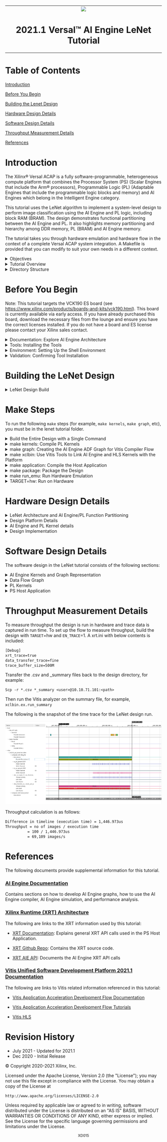 <table>
 <tr>
   <td align="center"><img src="https://www.xilinx.com/content/dam/xilinx/imgs/press/media-kits/corporate/xilinx-logo.png" width="30%"/><h1>2021.1 Versal™ AI Engine LeNet Tutorial</h1>
   </td>
 </tr>
</table>

# Table of Contents
[Introduction](#introduction)

[Before You Begin](#Before-you-begin)

[Building the Lenet Design](#building-the-lenet-design)

[Hardware Design Details](#hardware-design-details)

[Software Design Details](#software-design-details)

[Throughput Measurement Details](#throughput-measurement-details)

[References](#references)

# Introduction
The Xilinx® Versal ACAP is a fully software-programmable, heterogeneous compute platform that combines the Processor System (PS) (Scalar Engines that include the Arm® processors), Programmable Logic (PL) (Adaptable Engines that include the programmable logic blocks and memory) and AI Engines which belong in the Intelligent Engine category.

This tutorial uses the LeNet algorithm to implement a system-level design to perform image classification using the AI Engine and PL logic, including block RAM (BRAM). The design demonstrates functional partitioning between the AI Engine and PL. It also highlights memory partitioning and hierarchy among DDR memory, PL (BRAM) and AI Engine memory.

The tutorial takes you through hardware emulation and hardware flow in the context of a complete Versal ACAP system integration. A Makefile is provided that you can modify to suit your own needs in a different context.

<details>
  <summary>Objectives</summary> 
	
## Objectives
After completing the tutorial, you should be able to:
* Build a complete system design by going through the various steps in the Vitis™ unified software platform flow, including creating the AI Engine Adaptive Data Flow API (ADF) graph, compiling the A72 host application and compiling PL kernels, using the Vitis compiler (V++) to link the AI Engine and HLS kernels with the platform, and packaging the design. You will also be able to run the design through the hardware emulation and hardware flow in a mixed System C/RTL cycle-accurate/QEMU-based simulator.
* Develop an understanding of CNN (Convolutional Neural Network) layer details using the LeNet algorithm and how the layers are mapped into data processing and compute blocks.
* Develop an understanding of the kernels developed in the design - AI Engine kernels to process fully connected convolutional layers and PL kernels to process the input rearrange and max pool and rearrange functions.
* Develop an understanding of the AI Engine IP interface using the AXI4-Stream interface.
* Develop an understanding of memory hierarchy in a system-level design involving DDR memory, PL BRAM, and AI Engine memory.
* Develop an understanding of graph control APIs to enable run-time updates using the run-time parameter (RTP) interface.
* Develop an understanding of performance measurement and functional/throughput debug at the application level.

</details>

<details>
  <summary>Tutorial Overview</summary> 
	
## Tutorial Overview
In this application tutorial, the LeNet algorithm is used to perform image classification on an input image using five AI Engine tiles and PL resources including block RAM. A top level block diagram is shown in the following figure. An image is loaded from DDR memory through the NoC to block RAM and then to the AI Engine. The PL input pre-processing unit receives the input image and sends the output to the first AI Engine tile to perform matrix multiplication. The output from the first AI Engine tile goes to a PL unit to perform the first level of max pool and data rearrangement (M1R1). The output is fed to the second AI Engine tile and the output from that tile is sent to the PL to perform the second level max pooling and data rearrangement (M2R2). The output is then sent to a fully connected layer (FC1) implemented in two AI Engine tiles and uses the rectified linear unit layer (ReLu) as an activation function. The outputs from the two AI Engine tiles are then fed into a second fully connected layer implemented in the fifth AI Engine tile. The output is sent to a data conversion unit in the PL and then to the DDR memory through the NoC. In between the AI Engine and PL units is a datamover module (refer to the Lenet Controller in the following figure) that contains the following kernels:
* `mm2s`: a memory mapped to stream kernel to feed data from DDR memory through the NoC to the AI Engine Array
* `s2mm`: a stream to memory mapped kernel to feed data from the AI Engine Array through NoC to DDR memory

![Image of LeNet Block Diagram](images/Lenet_block_diagram_v1.PNG)

In the design, there are two major PL kernels. The input pre-processing unit, M1R1 and M2R2 are contained in the `lenet_kernel` RTL kernel which has already been packaged as a Xilinx object `.xo` (XO) file. The datamover kernel `dma_hls` provides the interface between the AI Engine and DDR memory. The five AI Engine kernels all implement matrix multiplication. The matrix dimensions depend on the image dimension, weight dimension, and number of features.

</details>

<details>
  <summary>Directory Structure</summary> 
	
## Directory Structure
```
lenet
|____design......................contains AI Engine kernel, HLS kernel source files, and input data files
|    |___aie_src
|    |   |___data
|    |___pl_src
|___images......................contains images that appear in the README.md
|___Makefile
|___system.cfg...................configuration (.cfg) file
|___xrt.ini
```

</details>

# Before You Begin
Note: This tutorial targets the VCK190 ES board (see https://www.xilinx.com/products/boards-and-kits/vck190.html). This board is currently available via early access. If you have already purchased this board, download the necessary files from the lounge and ensure you have the correct licenses installed. If you do not have a board and ES license please contact your Xilinx sales contact.

<details>
	
<summary>Documentation: Explore AI Engine Architecture</summary> 

## *Documentation*: Explore AI Engine Architecture

* [AM009 AI Engine Architecture Manual](https://www.xilinx.com/cgi-bin/docs/ndoc?t=architecture-manuals;d=am009-versal-ai-engine.pdf)

* [Versal ACAP AI Engines for Dummies](https://forums.xilinx.com/t5/Design-and-Debug-Techniques-Blog/Versal-ACAP-AI-Engines-for-Dummies/ba-p/1132493)

</details>

<details>
	
<summary>Tools: Installing the Tools</summary> 
	
## *Tools*: Installing the Tools

Tools Documentation: 

* [AI Engine Tools lounge](https://www.xilinx.com/member/versal_ai_engines.html#documentation)

* [AI Engine Documentation](https://www.xilinx.com/html_docs/xilinx2021_1/vitis_doc/yii1603912637443.html)

To build and run the Lenet tutorial, you will need the following tools downloaded/installed:

* Install the [Vitis Software Platform 2021.1](https://www.xilinx.com/html_docs/xilinx2021_1/vitis_doc/acceleration_installation.html#dhg1543555360045__ae364401) 

* Obtain a license to enable Beta Devices in Xilinx tools (to use the `xilinx_vck190_base_202110_1` platform)

* Obtain licenses for AI Engine tools

* Follow the instructions in [Installing Xilinx Runtime and Platforms](https://www.xilinx.com/html_docs/xilinx2021_1/vitis_doc/acceleration_installation.html#dhg1543555360045__ae364401) (XRT)

* Download and set up the [VCK190 Vitis Platform for 2021.1](https://www.xilinx.com/member/vck190_headstart.html#docs)

</details>

<details>
<summary>Environment: Setting Up the Shell Environment</summary> 
	
## Environment: Setting Up the Shell Environment
When the elements of the Vitis software platform are installed, update the shell environment script. Set the environment variables to your system specific paths. 

Edit `env_setup.sh` script with your file paths: 
```bash
export XILINX_XRT=<XRT-LOCATION>
export PLATFORM_REPO_PATHS=<YOUR-PLATFORM-DIRECTORY> 

source <XILNX-TOOLS-LOCATION>/Vitis/<TOOLS-BUILD>/settings64.sh
source $XILINX_XRT/setup.sh
```
Then source the environment script: 
```bash
source env_setup.sh
```  

</details>

<details>
<summary>Validation: Confirming Tool Installation</summary> 
	
## Validation: Confirming Tool Installation
```bash
which vitis
which aiecompiler
```

Confirm you have the VCK190 Production Base Platform. 
```bash
platforminfo --list | grep -m 1 -A 9 vck190_base
```
Output of the above command should be as follows:
```bash
"baseName": "xilinx_vck190_base_202110_1",
            "version": "1.0",
            "type": "sdsoc",
            "dataCenter": "false",
            "embedded": "true",
            "externalHost": "false",
            "serverManaged": "false",
            "platformState": "pre_synth",
            "usesPR": "false",
```

</details>

# Building the LeNet Design

<details>
  <summary>LeNet Design Build</summary> 
	
## LeNet Design Build
In this section, you will build and run the LeNet design. You will compile the AI Engine design and integrate it into a larger system design (including the Programmable Logic (PL) kernels and Processing System (PS) host application). You can review [Integrating the Application Section in the AI Engine Documentation](#ai-engine-documentation) for the general flow. The following image shows the Vitis tool flow with the `make` targets (in blue) and input source files and output file generation (in red) at each step. 

![Image of LeNet Vitis Tool Flow](images/Lenet_vitis_toolflow_2021_1.PNG)

At the end of this section, the design flow will generate a new directory (called `build/`) that contains the `Work/`, `hw_emu/`, and `hw/` subfolders. The `Work/` subfolder is an output from the AI Engine compiler. The `hw_emu/` subfolder contains the build for hardware emulation. The `hw/` subfolder contains the build for hardware run on a VCK190 board.   

</details>

# Make Steps 
To run the following `make` steps (for example, `make kernels`, `make graph`, etc), you must be in the lenet tutorial folder.
<details>
<summary>Build the Entire Design with a Single Command</summary>
	
## Build the Entire Design with a Single Command
If you are an advanced user and are already familiar with the AI Engine and Vitis kernel compilation flows, you can build the entire design with one command: 

```bash
make build TARGET=hw_emu
```
or 
```bash
make build TARGET=hw EN_TRACE=0
```
or 
```bash
make build TARGET=hw EN_TRACE=1
```

The default value of EN_TRACE is 0. This command runs the `make kernels`, `make graph`, `make xclbin`, `make application`, and `make package` for hardware emulation or for running on hardware (VCK190 board), depending on the `TARGET` you specify. Also, if the `TARGET` specified is hardware `EN_TRACE` can be set to 1 to enable trace to measure throughput.  

You can also run the following command to build the entire Lenet tutorial *and* launch hardware emulation: 
```bash
make run TARGET=hw_emu
```
</details>

<details>
  <summary>make kernels: Compile PL Kernels</summary> 
 
## make kernels: Compile PL Kernels
In this step, the Vitis compiler takes any Vitis compiler kernels (RTL or HLS C) in the PL region of the target platform (`xilinx_vck190_base_202110_1`) and the AI Engine kernels and graph and compiles them into their respective XO files. In this design, the `dma_hls` kernel is compiled as an XO file and the `Lenet_kernel` has already been pre-compiled as an XO file. You can access the source code by unzipping the XO file.

`unzip lenet_kernel.xo`

The files will be stored under the `ip_repo` folder.

The following commands compiles the kernels (default TARGET=hw_emu). 

```
make kernels
```

The expanded command is as follow:
```
mkdir -p ./build/hw_emu

cd ./build/hw_emu

v++       --target hw_emu			     \
          --platform xilinx_vck190_base_202110_1     \
          --save-temps                               \
	  --temp_dir _x	                             \
          --verbose                                  \
          -c ../../design/pl_src/datamover/dma_hls.cpp\
          -k dms_hls                                 \
          -o dma_hls.hw_emu.xo 
 
 cd ../../; 
 ```
|Switch|Description|
|  ---  |  ---  |
|--target \| -t [hw\|hw_emu]|Specifies the build target.|
|--platform \| -f|Specifies the name of a supported acceleration platform as specified by the $PLATFORM_REPO_PATHS environment variable or the full path to the platform XPFM file.|
|--save-temps \| -s|Directs the Vitis compiler command to save intermediate files/directories created during the compilation and link process. Use the `--temp_dir` option to specify a location to write the intermediate files to.|
|--temp_dir <string>|This allows you to manage the location where the tool writes temporary files created during the build process. The temporary results are written by the Vitis compiler, and then removed, unless the `--save-temps` option is also specified.|
|--verbose|Display verbose/debug information.|
|--compile \| -c|Required for compilation to generate XO files from kernel source files.|
|--kernel \<arg\>\|-k \<arg\>|Compile only the specified kernel from the input file. Only one -k option is allowed per Vitis compiler command.|
|--output \| -o|Specifies the name of the output file generated by the `v++` command. The DMA HLS kernels output should be XO.|

|Input|Description|
|  ---  |  ---  |
|design/pl_src/datamover/dma_hls.cpp|Defines the datamover PL kernel.|

|Output|Description|
|  ---  |  ---  |
|build/hw_emu/dma_hls.hw_emu.xo|The datamover kernel object file.|

 </details>

<details>
  <summary>make graph: Creating the AI Engine ADF Graph for Vitis Compiler Flow</summary> 
 
## make graph: Creating the AI Engine ADF Graph for Vitis Compiler Flow
An ADF graph can be connected to an extensible Vitis platform (the graph I/Os can be connected either to platform ports or to ports on Vitis kernels through Vitis compiler connectivity directives. 
* The AI Engine ADF C++ graph of the design contains AI Engine kernels and PL kernels. 
* All interconnects between kernels are defined in the C++ graph.
* All interconnections to external I/O are fully specified in the C++ simulation testbench (`graph.cpp`) that instantiates the C++ ADF graph object. All `adf::sim` platform connections from graph to PLIO map onto ports on the AI Engine subsystem graph that are connected using the Vitis compiler connectivity directives. No dangling ports or implicit connections are allowed by the Vitis compiler. 
 
To compile the graph using the Makefile flow type:
```
make graph
```
The following AI Engine compiler command compiles the AI Engine design graph: 
```
cd ./build;
aiecompiler --include= ./design/aie_src \	
	    --include= ./design/aie_src/data   \
            --verbose                    \
            --log-level=5                \
            --test-iterations=100        \      
            --dataflow                   \
            --heapsize=2048              \
            --workdir=Work               \
            ./design/aie_src/graph.cpp
	    
cd ../../; 
 ```
|Switch|Description|
|  ---  |  ---  |
|--include=\<string\>|Specify compile-time include directory (zero or more).|
|--verbose\|-v|Verbose output of the AI Engine compiler emits compiler messages at various stages of compilation. These debug and tracing logs provide useful messages on the compilation process.|
|--log-level=\<int\>|Log level for verbose logging (default=1).|
|--workdir=\<string\>|By default, the compiler writes all outputs to a sub-directory of the current directory, called Work. Use this option to specify a different output directory.|

The following is a description of the output objects that results from executing the AI Engine compiler (`aiecompiler`) command:

|Inputs Sources|Description|
|  ---  |  ---  |
|design/aie_src/graph.cpp|Defines the LeNet graph object.|

|Output Objects|Description|
|  ---  |  ---  |
|build/libadf.a|Compiled AI Engine design graph.|
|build/Work/|Directory that contains all outputs of the AI Engine compiler.|

 </details>

<details>
  <summary>make xclbin: Use Vitis Tools to Link AI Engine and HLS Kernels with the Platform</summary> 
 
## make xclbin: Use Vitis Tools to Link AI Engine and HLS Kernels with the Platform
After the AI Engine kernels and graph and PL HLS kernels have been compiled, you can use the Vitis compiler to link them with the platform to generate both an XCLBIN and a new XSA file. 

## Platform
The Vitis tools allow you to integrate the AI Engine, HLS, and RTL kernels into an existing extensible platform. This is an automated step from a software developer perspective where the platform chosen is provided by the hardware designer (or you can opt to use one of the many extensible base platforms provided by Xilinx) and the Vitis tools build the hardware design and integrate the AI Engine and PL kernels into the design.
 
To test this feature in this tutorial, use the base VCK190 platform to build the design.
 
The command to run this step is shown as follows (default TARGET=hw_emu, default EN_TARCE=0):
```
make xclbin
``` 

The expanded command is as follow: 
```
cd ./build/hw_emu;

v++       -l                                                \
          --platform xilinx_vck190_base_202110_1            \
          --save-temps                                      \
	  --temp_dir _x	                                    \
          --verbose                                         \
	  --g                                               \
          --config system.cfg                               \
	  -t hw_emu                                         \
          dma_hls.hw_emu.xo                                 \	  
          ../../design/pl_src/lenet_kernel/lenet_kernel.xo  \
          ../build/libadf.a                             \
          -o vck190_aie_lenet.hw_emu.xclbin   
	  
cd ../../; 
```

If EN_TRACE=1, the command is expanded as follow:
```
cd ./build/hw;

v++       -l                                                \
          --platform xilinx_vck190_base_202110_1            \
          --save-temps                                      \
	  --temp_dir _x	                                    \
          --verbose                                         \
	  --g                                               \
          --config system.cfg                               \
          --profile.data dma_hls:all:all                    \
          --profile.trace_memory DDR                        \
	  -t hw                                             \
          dma_hls.hw_emu.xo                                 \	  
          ../../design/pl_src/lenet_kernel/lenet_kernel.xo  \
          ../build/libadf.a                             \
          -o vck190_aie_lenet.hw_emu.xclbin   
	  
cd ../../; 
```

The options to run this step are as follows:

|Switch|Description|
|  ---  |  ---  |
|--platform \| -f|Specifies the name of a supported acceleration platform as specified by the $PLATFORM_REPO_PATHS environment variable or the full path to the platform XPFM file.|
|--save-temps \| -s|Directs the `v++` command to save intermediate files/directories created during the compilation and link process. Use the `--temp_dir` option to specify a location to write the intermediate files to.|
|--temp_dir <string>|This allows you to manage the location where the tool writes temporary files created during the build process. The temporary results are written by the Vitis compiler, and then removed, unless the `--save-temps` option is also specified.|
|--verbose|Display verbose/debug information.|
|--config <config_file>|Specifies a configuration file containing `v++` switches.|
|--output \| -o|Specifies the name of the output file generated by the `v++` command. In this design the outputs of the DMA HLS kernels and the PL kernels interfacing with the AI Engine are in XO files.|

The information to tell the linker how to connect the AI Engine and PL kernels together is described in a configuration file `system.cfg`. The file describes the overall connection scheme of the system.

```
[connectivity]
nk=dma_hls:1:dma_hls
nk=lenet_kernel_1_0:1:lenet_kernel
stream_connect=dma_hls.strm_out:lenet_kernel.s_axis_ipr
stream_connect=lenet_kernel.m_axis_ipr:ai_engine_0.prod_in1
stream_connect=lenet_kernel.m_axis_m1r1:ai_engine_0.prod_in3
stream_connect=lenet_kernel.m_axis_m2r2_0:ai_engine_0.prod_in5
stream_connect=lenet_kernel.m_axis_m2r2_1:ai_engine_0.prod_in7

stream_connect=ai_engine_0.prod_out1:lenet_kernel.s_axis_m1r1
stream_connect=ai_engine_0.prod_out2:lenet_kernel.s_axis_m2r2
stream_connect=ai_engine_0.prod_out3:dma_hls.strm_in
[advanced]
param=hw_em.enableProfiling=false
param=compiler.addOutputTypes=hw_export
```

|Switch|Comment|
|  ---  |  ---  |
|--connectivity.nk|Number of kernels. `mm2s:2:mm2s_0.mm2s_1` means that the Vitis compiler should instantiate two MM2S kernels and name those instances `mm2s_0` and `mm2s_1`.|
|--connectivity.stream_connect|How the kernels will connect to IPs, platforms, or other kernels. The output of the AI Engine compiler tell you the interfaces that need to be connected. `mm2s_0.s:ai_engine_0.lte_0` means that the Vitis compiler should connect the port `s` of `mm2s` to the port `lte_0` of AI Engine port 0. The name of the AI Engine port is one that has been defined in `graph.cpp` PLIO instantiation.|
|param=compiler.addOutputTypes=hw_export| This option tells the Vitis compiler that besides creating an XCLBIN file, it also outputs an XSA file which is needed to create a post-Vivado fixed platform for Vitis software development.|

Note that the Vitis compiler calls Vivado® IP integrator under the hood to build the design. The platform and kernels are input to the Vivado Design Suite, which produces a simulation XSA or an XSA after running place and route on the design. The point at which the XSA is produced from Vivado is dependent on what `-target` option is set on the the Vitis compiler command line. 

Note that you can now view the Vivado project, which is located in the `build/[hw|hw_emu]/\_x/link/vivado/vpl/prj` directory.

Now you have generated the XCLBIN file that will be used to execute your design on the platform. 
 </details> 
 
 <details>
  <summary>make application: Compile the Host Application</summary> 

## make application: Compile the Host Application
You can compile the host application by following the typical cross-compilation flow for the Cortex-A72. To build the application run the following command:
```
make application
```
or
```
aarch64-linux-gnu-g++   -O							\
                        -c							\
			-D__linux__                         			\
			--sysroot=$(PLATFORM_REPO_PATHS)/sw/versal/xilinx-versal-common-v2021.1/sysroots/aarch64-xilinx-linux \
			-DXAIE_DEBUG						\
                        -I $(PLATFORM_REPO_PATHS)/sw/versal/xilinx-versal-common-v2021.1/sysroots/aarch64-xilinx-linux/usr/include/xrt \
			-I $(XILINX_VITIS_AIETOOLS)/include                     \
			-I $(PLATFORM_REPO_PATHS)/sw/versal/xilinx-versal-common-v2021.1/sysroots/aarch64-xilinx-linux/usr/include \
			-I $(PLATFORM_REPO_PATHS)/sw/versal/xilinx-versal-common-v2021.1/sysroots/aarch64-xilinx-linux/usr/lib \
			../build//Work/ps/c_rts/aie_control_xrt.cpp   \
			-o ../build/app_control.o                   
			
aarch64-linux-gnu-g++   -O							\
                        -c							\
			-D__linux__                         			\
			--sysroot=$(PLATFORM_REPO_PATHS)/sw/versal/xilinx-versal-common-v2021.1/sysroots/aarch64-xilinx-linux \
			-DXAIE_DEBUG						\
                        -I $(PLATFORM_REPO_PATHS)/sw/versal/xilinx-versal-common-v2021.1/sysroots/aarch64-xilinx-linux/usr/include/xrt \
			-I $(XILINX_VITIS_AIETOOLS)/include                     \
			-I $(PLATFORM_REPO_PATHS)/sw/versal/xilinx-versal-common-v2021.1/sysroots/aarch64-xilinx-linux/usr/include \
			-I $(PLATFORM_REPO_PATHS)/sw/versal/xilinx-versal-common-v2021.1/sysroots/aarch64-xilinx-linux/usr/lib \
			../design/aie_src/main.cpp                              \
			-o ../build/lenet_app.o                    

aarch64-linux-gnu-g++   ./build/app_control.o			                \
			./build/lenet_app.o			                \
			--sysroot=$(PLATFORM_REPO_PATHS)/sw/versal/xilinx-versal-common-v2021.1/sysroots/aarch64-xilinx-linux \
			-L$(PLATFORM_REPO_PATHS)/sw/versal/xilinx-versal-common-v2021.1/sysroots/aarch64-xilinx-linux/usr/lib\ 
                        -L$(XILINX_VITIS_AIETOOLS)/lib/aarch64.o    		\
                        -L$(XILINX_VITIS_AIETOOLS)/lib/lnx64.o       		\
                        -ladf_api_xrt                      		        \
                        -lxrt_coreutil                          		\
                        -std=c++14                          		        \
			-o ../build/lenet_xrt.elf 
			
cd ../../; 

```
|Switch|Description|
|  ---  |  ---  |
|-O \| Optimize.| Optimizing compilation takes somewhat more time, and a lot more memory for a large function. With -O, the compiler tries to reduce code size and execution time, without performing any optimizations that take a great deal of compilation time.|
|-D__linux__|
|-DXAIE_DEBUG|Enable debug interface capabilities where certain core status, event status, or stack trace can be dumped out.|
|-I \<dir\>|Add the directory `dir` to the list of directories to be searched for header files.|
|-o \<file\>|Place output in file `<file>`. This applies regardless of the output being produced, whether it be an executable file, an object file, an assembler file or preprocessed C code.|
|--sysroot=\<dir\>|Use `dir` as the logical root directory for headers and libraries. For example, if the compiler normally searches for headers in `/usr/include` and libraries in `/usr/lib`, it instead searches in `dir/usr/include` and `dir/usr/lib`.|
|-l\<library\>|Search the library named `library` when linking. The LeNet tutorial requires `adf_api`, `xrt_coreutil`, `xrt_core`, `aiengine`, `metal`, and `open_amp` libraries.|
|-L \<dir\>|Add directory `<dir>` to the list of directories to be searched for -l.|	

The following is a description of the input sources compiled by the AI Engine compiler command. 

|Inputs Sources|Description|
|  ---  |  ---  |
|design/aie_src/main.cpp|Source application file for the `lenet_xrt.elf` that will run on an A72 processor.|
|build/Work/ps/c_rts/aie_control_xrt.cpp|This is the AI Engine control code generated implementing the graph APIs for the LeNet graph.|

The following is a description of the output objects that results from executing the AI Engine compiler command with the above inputs and options. 

|Output Objects|Description|
|  ---  |  ---  |
|build/lenet_xrt.elf|The executable that will run on an A72 processor.|
</details>

<details>
  <summary>make package: Package the Design</summary> 
 
## make package: Package the Design
With the AI Engine outputs created, as well as the new platform, you can now generate the Programmable Device Image (PDI) and a package to be used on an SD card. The PDI contains all executables, bitstreams, and configurations of the device. The packaged SD card directory contains everything to boot Linux, the generated applications and the XCLBIN file.

The command to run this step is as follows (default TARGET=hw_emu):
```
make package
``` 
or 
```

v++	-p  							\
 	-t hw_emu					        \
	--save-temps						\
	--temp_dir ./build/hw_emu/_x			        \
	-f xilinx_vck190_base_202110_1  			\
	--package.sd_dir $(PLATFORM_REPO_PATHS)/sw/versal/xrt 	\
	--package.rootfs $(PLATFORM_REPO_PATHS)/sw/versal/xilinx-versal-common-v2021.1/rootfs.ext4 \
	--package.kernel_image $(PLATFORM_REPO_PATHS)/sw/versal/xilinx-versal-common-v2021.1/Image \
	--package.boot_mode=sd					\
	--package.out_dir ./build/hw_emu/package	        \
	--package.sd_dir ./design/aie_src/data	                \
	--package.image_format=ext4				\
	--package.sd_file ./build/lenet_xrt.elf ./build/hw_emu/vck190_aie_lenet.hw_emu.xclbin ./build/libadf.a \
	--package.defer_aie_run
	
cd ../../; 

```

If TARGET=hw and EN_TRACE=1

```
make package
``` 
or 
```

v++	-p  							\
 	-t hw_emu					        \
	--save-temps						\
	--temp_dir ./build/hw_emu/_x			        \
	-f xilinx_vck190_base_202110_1  			\
	--package.sd_dir $(PLATFORM_REPO_PATHS)/sw/versal/xrt 	\
	--package.rootfs $(PLATFORM_REPO_PATHS)/sw/versal/xilinx-versal-common-v2021.1/rootfs.ext4 \
	--package.kernel_image $(PLATFORM_REPO_PATHS)/sw/versal/xilinx-versal-common-v2021.1/Image \
	--package.boot_mode=sd					\
	--package.out_dir ./build/hw_emu/package	        \
	--package.sd_dir ./design/aie_src/data	                \
	--package.image_format=ext4				\
	--package.sd_file ./build/lenet_xrt.elf ./build/hw_emu/vck190_aie_lenet.hw_emu.xclbin ./build/libadf.a \
	--package.defer_aie_run                                                                                \
        --package.sd_file $(MAKEFILES_REPO)/xrt.ini
	
cd ../../; 

```

|Switch|Description|
|  ---  |  ---  |
|--target \| -t [hw\|hw_emu]|Specifies the build target.|
|--package \| -p|Packages the final product at the end of the Vitis compile and link build process.|
|--package.rootfs \<arg\>|Where \<arg\> specifies the absolute or relative path to a processed Linux root file system file. The platform RootFS file is available for download from xilinx.com. Refer to the [Vitis Software Platform Installation](https://www.xilinx.com/html_docs/xilinx2021_1/vitis_doc/acceleration_installation.html#vhc1571429852245) for more information.|
|--package.kernel_image \<arg\>|Where \<arg\> specifies the absolute or relative path to a Linux kernel image file. Overrides the existing image available in the platform. The platform image file is available for download from xilinx.com. Refer to the [Vitis Software Platform Installation](https://www.xilinx.com/html_docs/xilinx2021_1/vitis_doc/acceleration_installation.html#vhc1571429852245) for more information.|
|--package.boot_mode \<arg\>|Where \<arg\> specifies <ospi\|qspi\|sd> Boot mode used for running the application in emulation or on hardware.|
|--package.image_format|Where \<arg\> specifies \<ext4\|fat32\> output image file format. `ext4`: Linux file system and `fat32`: Windows file system.|
|--package.sd_file|Where \<arg\> specifies an ELF or other data file to package into the `sd_card` directory/image. This option can be used repeatedly to specify multiple files to add to the `sd_card`.|
|--package.defer_aie_run| Load the AI Engine application with the ELF file, but wait to run it until graph run directs it. This is required in the PS-based AI Engine flow.|

|Inputs Sources|Description|
|  ---  |  ---  |
|$(PLATFORM_REPO_PATHS)/sw/versal/xrt|The PS host application needs the XRT headers in this folder to execute.|
|$(PLATFORM_REPO_PATHS)/sw/versal/xilinx-versal-common-v2021.1/rootfs.ext4|The root filesystem file for Petalinux.|
|$(PLATFORM_REPO_PATHS)/sw/versal/xilinx-versal-common-v2021.1/Image|The pre-built Petalinux Image the processor boots from.|
|design/aie_src/data|The data folder that contains the input data stored in DDR memory. It also contains the output golden refernece data the PS host application uses to verify the output data from the AI Engine.|
|build/hw_emu/lenet_xrt.elf|The PS host application executabled created in the `make application` step.|
|build/hw_emu/vck190_aie_lenet.hw_emu.xclbin|The XCLBIN file created in the `make xclbin` step.|
|build/libadf.a|The compiled AI Engine design graph created in the `make graph` step.|

The output of the Package step is the package directory that contains the contents to run hardware emulation. 

|Output Objects|Description|
|  ---  |  ---  |
|build/hw_emu/package|The hardware emulation package that contains the boot file, hardware emulation launch script, the PLM and PMC boot files, the PMC and QEMU command argument specification files, and the Vivado simulation folder.|

</details>

<details>
  <summary>make run_emu: Run Hardware Emulation</summary>

## make run_emu: Run Hardware Emulation
After packaging, everything is set to run emulation on hardware. To run emulation use the following command: 
```
make run_emu
```
or
```
cd ./build/hw_emu/package
./launch_hw_emu.sh 
```
When launched, you will see the QEMU simulator load. Wait for the autoboot countdown to go to zero, and after a few minutes, you will see the root Linux prompt come up: 
```bash
root@versal-rootfs-common-2021_1:~#
```

In some cases, the following error might come up on the screen:
```
root@versal-rootfs-common-2021_1:~# xinit: giving up
xinit: unable to connect to X server: Connection refused
xinit: server error
Enabling notebook extension jupyter-js-widgets/extension...
      - Validating: OK
[C 13:46:09.233 NotebookApp] Bad config encountered during initialization:
[C 13:46:09.239 NotebookApp] No such notebook dir: ''/usr/share/example-notebooks''
```
The error can be ignored. Press <enter> to return to the root prompt.

After the root prompt comes up, run the following commands to run the design:  
```
cd /mnt/sd-mmcblk0p1
export XLC_EMULATION_MODE=hw_emu
export XILINX_XRT=/usr
./lenet_xrt.elf a.xclbin
```
The `lenet_xrt.elf` should execute, and after a few minutes, you should see the output with *TEST PASSED* on the console. When this is shown, run the following keyboard command to exit the QEMU instance: 

```
#To exit QEMU Simulation
Press CtrlA, let go of the keyboard, and then press x 
```

</details>

<details>
  <summary>TARGET=hw: Run on Hardware</summary> 
	  
## TARGET=hw: Run on Hardware	  
To run your design on hardware, re-run the following steps with TARGET=hw

```
make kernels TARGET=hw
make xclbin TARGET=hw
make package TARGET=hw 
```
These command create a `build/hw` folder with the kernels, `xclbin`, and `package` for a hardware run. 

Now follow **Steps 1-9** to run the `lenet_xrt.elf` excutable on your VCK190 board. 

**Step 1.** Ensure your board is powered off. 

**Step 2.** Use an SD card writer (such as balenaEtcher) to flash the `sd_card.img` file onto an SD card. 

**Step 3.** Plug the flashed SD card into the top slot of the VCK190 board. 

**Step 4.** Set the switch SW1 Mode\[3:0\]=1110 = OFF OFF OFF ON.

**Step 5.** Connect your computer to the VCK190 board using the included USB cable. 

**Step 6.** Open a TeraTerm terminal and select the correct COM port. Set the port settings to the following: 
```
Port: <COMMXX>
Speed: 115200
Data: 8 bit
Parity: none
Stop Bits: 1 bit
Flow control: none
Transmit delay: 0 msec/char 0 msec/line
```

**Step 7.** Power on the board.

**Step 8.** Wait until you see the `root@versal-rootfs-common-2021_1` Linux command prompt. Press enter a few times to get past any `xinit` errors. 

**Step 9.** Run the following commands into the TeraTerm terminal: 
```
cd /mnt/sd-mmcblk0p1
export XILINX_XRT=/usr
./lenet_xrt.elf a.xclbin
```


</details>


# Hardware Design Details
<details>
  <summary>LeNet Architecture and AI Engine/PL Function Partitioning</summary>
	
## LeNet Architecture and AI Engine/PL Function Partitioning
The architecture of the LeNet design is show in the following figure. The details of the individual layers and their implementation will be described in a later section. This design provides an illustration of the functional partitioning between the AI Engine and PL resources, as shown in the block diagram previously. The input rearrange, max pooling, and rearrange are scalar byte operations and interact with read/write memories to ensure sustained throughput. This set of operations are suitable to be implemented in PL rather than in the AI Engine array. With appropriate data rearrangement, the computation in the convolutional layers are presented as matrix multiplications and they are optimized to be implemented in the AI Engine array.

![Image of LeNet Architecture](images/Lenet_architecture.PNG)

</details>

<details>
  <summary>Design Platform Details</summary>
	
## Design Platform Details
In the base platform, the CIPS, NoC, and AI Engine are instantiated and interfaces among them are created. To add the various functions in a system level design, PL kernels are added to the base platform depending on the application developed, that is, the PL kernels present in each design might vary.  An ADF graph is connected to an extensible Vitis platform where the graph I/Os are connected either to the platform ports or to ports on Vitis kernels through the Vitis compiler connectivity directives.
For this design, the components are added by the `v++ -l` step (make XCLBIN in the tool flow section above) and include the following:
* AI Engine kernel `graph.o`
* data mover kernel (`dma_hls.[hw|hw_emu].xo`)
* lenet kernel (`lenet_kernel.xo`)
* `ai_engine_system` block which includes the data width converter and clock converter kernels
* any other necessary connections and interfaces

To see a schematic view of the design with the extended platform (as shown in the following figure), open in the Vivado  `build/[hw|hw_emu]/_x/link/vivado/vpl/prj/prj.xpr` folder.

![Image of Lenet Block Schematic](images/Lenet_block_diagram_2021.PNG)

</details>

<details>
	<summary>AI Engine and PL Kernel details</summary>
	
## AI Engine and PL Kernel Details
The design implements the LeNet CNN to perform digital classification on gray scale images. The AI Engine kernels have been covered in the [Tutorial Overview](#tutorial-overview) section and more details will be provided in the [Software Design Details](#software-design-details) section.

The PL kernels perform the following functions:
*  Loading input images of LeNet into block RAMs through the AXI interfaces
*  Moving and rearranging data from one AI Engine to another

The AI Engine kernels are mainly used to perform matrix multiplication due to their high INT8 MAC performance.

Most of the data processing function is handled in the PL kernel, `lenet_kernel`, which comes pre-compiled and contains the following 
modules.

**Input Rearrange (IPR)**

The LeNet algorithm in this design starts with an image of size 28x28 input imported from DDR memory through the NoC. An input rearrange function is implemented in PL to arrange pixels from the input according to a 5x5 convolution kernel and pad with seven zeros to form 32 pixels to form a 576x32 matrix. The matrix is sent to the first AI Engine tile (Conv1) using an AXI4-Stream interface to perform matrix multiplication.

**Max Pool and Data Rearrangement Set 1 (M1R1)**

Pooling is the operation in CNN to enable the detection of the object when presented with different versions of the images by reducing the size of the feature map. Among the types of pooling, the max is chosen to account for distortion. 
In this design, the output from the first AI Engine tile (core01) is a 576x8 matrix, which is sent to the PL. Each of the columns in the matrix corresponds to a 24x24 dimensional image laid out in the row major format. The network being implemented has only six output features for the Conv1 layers and hence two of the eight columns do not contain real images. Then a max pool operation is performed and a value is returned from a 2x2 matrix, as seen in the green squares in the following diagram.

![Image of LeNet Maxpool1](images/Lenet_maxpool1.PNG)

The resulting 144 x 8 byte matrix, which is stored in RAMB36 module, then goes through a rearrange operation, where the data is written into six RAMB18s populated with zeros in the appropriate positions and the addresses are generated by the fanout table. Each RAMB18 is configured as 2048 x 8 (depth x width). The arrays then go through a second stage or rearrange operation where each array is configured in read mode and 512 x 32. These block RAMS are rearranged to four block RAMS and five register files After the rearrange function, the data is output as six images each of 64 x 25 dimension. The data for the previous image needs to be sent out to memory mapped AXI4 before the writing of the new image starts.

Also in M1R1 are two instances of the AXI2BRAM module, one at the PL-AI Engine interface and another at the AI Engine-PL interface. At the PL-AI Engine interface, data is coming into the module in AXI4-Stream format from the AI Engine. 

The AXI stream supplies a data rate of 128 bits/cycle at 250 MHz and the data is written into four 32-bit RAMB18. A corresponding set of operations is performed at the AI Engine-PL interface.

**Max Pool and Data Rearrangement Set 2 (M2R2)**

This module performs the similar operations of max pooling and data rearrangement to M1R1 but on a smaller set of the feature map. It moves and rearranges data from AI Engine tile, core02, to AI Engine tiles, core03 and core05. The output from the second AI Engine tile, core02, is sent to the PL as 16 images of 8x8 representing the 2D image as a column in a row major order is laid out as an array of 64 x 16 bytes array. Then a max pool operation is performed and a value is returned from a 2x2 matrix. The results are stored in a register file configured as 16 images of 4x4 bytes which then are rearranged before being sent out using two AXI4-Stream to the two AI Engine tiles, core03 and core05.

**Data Mover Kernel**

The PL based data mover kernel consist of MM2S and S2MM kernels. This module gets the initial image from DDR memory through the NoC and sends the data to AI Engine tile, core01 (after input processing unit inside `lenet_kernel`). It also receives data from AI Engine tile, core04, and streams out the data to DDR memory through the NoC. The side facing NoC uses a memory mapped AXI4 interface (MM-AXI4) and the side facing the AI Engine array uses an AXI4-Stream interface.

</details>

<details>
  <summary>Design Implementation</summary>
	
## Design Implementation

The following table provides details on the design implementation. It includes image dimensions, weight dimensions, and number of features in each layer. 

![Image of Lenet Design Implementation](images/Lenet_implementation.PNG)

Notes:

[1] One image on 5x5 kernel with bias value of 1

[2] Rearrange2 fanouts to two AI Engine tiles (core03 and core05) to implement the FC1+RELU layer

</details>

# Software Design Details
The software design in the LeNet tutorial consists of the following sections:

<details>
  <summary>AI Engine Kernels and Graph Representation</summary>
	
## AI Engine Kernels and Graph Representation
An AI Engine kernel is a C/C++ program written using specialized intrinsic calls that targets the VLIW vector processor. The AI Engine compiler compiles the kernel code to produce an executable ELF file for each of the AI Engines being used in the design. Review [AI Engine Kernel Programming Section in the AI Engine Documentation](https://www.xilinx.com/html_docs/xilinx2021_1/vitis_doc/ciz1611769309578.html) for a high-level overview of kernel programming. These kernels can be stitched together to function as AI Engine graphs written in C++. 
The AI Engine compiler writes a summary of compilation results called `lenet.aiecompile_summary`. You can view the graph by running the following command:

`vitis_analyzer build/Work/lenet.aiecompile_summary`

The following figure shows the graph representation of the AI Engine kernels. The five cores correspond to the description shown in the block diagram in the [Tutorial Overview](#tutorial-overview) section; core01 implements the first convolutional layer, core02 implements the second convolutional layer, core03 and 05 implement FC1 and ReLu, and core04 implements the FC2.

![Image of LeNet AI Engine Graph](images/Lenet_graph.PNG)

Note also defined in the AI Engine graph are the weights (`core<xx>lut.h`). The weights are used in the matrix multiplication with the input matrix running in the AI Engine tiles. Whereas the input feature maps (IFMs) are streamed from the PL to the AI Engine, the weights are stored in the AI Engine tiles.

</details>

<details>
  <summary>Data Flow Graph</summary>
	
## Data Flow Graph
This section describes the overall data-flow graph specification of the LeNet design which is compiled by the AI Engine compiler. Refer to [AI Engine Programming Section in the AI Engine Documentation](https://www.xilinx.com/html_docs/xilinx2021_1/vitis_doc/ai_engine_programming.html#mes1509388302139) for information on ADF graphs.

The overall graph definition of the design is contained in the `graph.cpp` file. The following steps describe the definition of the graph.

### Define the Graph Class 
Define the LeNet graph class by using the objects defined in the appropriate name space. It must include the Adaptive Data Flow (ADF) library. All user graphs are derived from the class graph, for example in this design:

`class myGraph : public adf::graph`. 

Declare top level ports to the graph:

`public:
   adf::port<output> out[3];
   adf::port<input> in[4];
`
### Define the Graph Constructor
Use the `kernel::create` function to instantiate the C++ kernel objects, for example:

`core01 = adf::kernel::create(core01_top);`

### Add Connectivity Information 
This is done by using the templated connect<> object. The connection can be window<> or stream. If a window connection is used, then window parameters must be specified. 
In this description, ports are referred to by indices. An example of the connection between the input port of the graph and input of an AI Engine kernel is as follows:

```
adf::connect< adf::window<ROW_A * COL_A> > (in[0], core01.in[0]);
single_buffer(in[0]);
single_buffer(core01.in[0]);
```
In this case, the parameters correspond to the matrix dimension. Single buffer is selected instead of ping-pong buffer to keep the design simple without an impact on performance.

An example of connection of weights already loaded in AI Engine tile is:
```
adf::connect<>(core01lut,core01);
```
Based on the datatype of `core01lut`, the API call is inferred as a look up table in the AI Engine tile.

### Set the Source File and Tile Use 
Set the source file and tile use for each of the kernels, for example:

```
adf::source(core01) = "core01.cc";
adf::runtime<ratio>(core01) = 0.6;
```

The source file `core01.cc` contains the source code for core01. The ratio of the function run time compared to the cycle budget, known as the runtime ratio, must be between 0 and 1.

### LeNet Top level Application
Define a top level application file (`graph.cpp` in this design) that contains an instance of the graph class and connect the graph to a simulation platform to provide file input and output, for example:

```
adf::PLIO *attr_i1 = new adf::PLIO("prod_in1", adf::plio_128_bits, "data/0_1/matA_in_128plio.txt");
adf::simulation::platform<4,3> platform(attr_i1,attr_i2,attr_i3,attr_i4,attr_o1,attr_o2,attr_o3);`
myGraph g;
adf::connect<> net010(platform.src[0], g.in[0]);
```

The main program is the driver of the graph. It is used to load, execute and terminate the graph. This is done by using the Run Time Graph control API calls, which in this design are:

```int main(int argc, char ** argv)
   {
      g.init();
      g.run();
      g.end();

      return 0;
   }
```

</details>

<details>
  <summary>PL Kernels</summary>
	
## PL Kernels
In addition to kernels operating in the AI Engine array, this design specifies two kernels to run on the PL region of the device (written in HLS C++), `lenet_kernel` and `dma_hls`. Note the `dma_hls` kernel is brought into the design during the Vitis kernel compilation whereas the `lenet_kernel` is only brought in later in the Vitis link stage since the kernel is pre-packaged.

The `dma_hls` kernel is an IP which contains `dma_mm2s` and `dma_s2mm`. `dma_mm2s` reads data from a memory-mapped AXI4 interface and writes it to an AXI4-Stream interface. `dma_s2mm` reads data from an AXI4-Stream interface and writes it to a memory-mapped AXI4 interface. The kernel specifies the following pragmas:

* #pragma HLS INTERFACE m_axi
* #pragma HLS INTERFACE axis
* #pragma HLS INTERFACE s_axilite
* #pragma HLS PIPELINE II=1
* #pragma HLS DATAFLOW
</details>

<details>
  <summary>PS Host Application</summary>
	
## PS Host Application
The LeNet tutorial uses the embedded processing system (PS) as an external controller to control the AI Engine graph and data mover PL kernels. Review [Programming the PS Host Application Section in the AI Engine Documentation](https://www.xilinx.com/html_docs/xilinx2021_1/vitis_doc/program_ps_host_application.html#ykt1590616160037) to understand the process to create a host application. 

In addition to the PS host application (`main.cpp`), the AI Engine control code must also be compiled. This control code (`aie_control_xrt.cpp`) is generated by the AI Engine compiler when compiling the AI Engine design graph and kernel code. 
The AI Engine control code is used by the PS host application for the following reasons:
* Control the initial loading of the AI Engine kernels.
* Run the graph for several iterations, update the run time parameters associated with the graph, exit, and reset the AI Engine tiles.

The PS Host application stack diagram for the LeNet tutorial is shown in the following diagram.

![Alt Text](images/Lenet_PS_stack_20202.PNG)

The steps in the tutorial to run the A72 application are described as follows:

### 1. Include graph.cpp
Include the `graph.cpp` AI Engine application file. This file contains the instantiation of the AI Engine LeNet data flow graph object.
```
#include graph.cpp
``` 

### 2. Check Command Line Argument
The beginning of the A72 application is represented by the `main` function. It takes in one command line argument, an XCLBIN file.

`int main(int argc, char** argv)`

### 3. Open XCLBIN and Create Data Mover Kernel Handles
The A72 application loads the XCLBIN binary file and creates the data mover kernels to be executed on the device. The steps are:
* Open device and load XCLBIN
```
auto dhdl = xrtDeviceOpen(0);
auto xclbin = load_xclbin(dhdl, xclbinFilename);
auto top = reinterpret_cast<const axlf*>(xclbin.data());
```

* Create the data mover kernel

`xrtKernelHandle dmahls_khdl = xrtPLKernelOpen(dhdl, top->m_header.uuid, "dma_hls");`

### 4. Allocate Buffers for Input Data and Results in Global Memory
The A72 application allocates BO (buffer objects) to store input data and output results in global memory (DDR). For example:
```
xrtBufferHandle in_bohdl = xrtBOAlloc(dhdl, input_size_in_bytes,  0, 0);
auto in_bomapped = reinterpret_cast<uint32_t*>(xrtBOMap(in_bohdl));
```
Additionally, the `memcpy` and `memset` functions are used to initialize the data in global memory.

### 5. Open Graph, Obtain Handle and Execute Graph
The following registration function is added in 2021.1 for XRT to use ADF API callbacks:

`adf::registerXRT(dhdl, top->m_header.uuid);`

* The A72 processor opens and obtains its handle using the ` xrtGraphOpen` function.
* The A72 processor resets the graph using the `xrtGraphReset` function and runs the LeNet graph execution using the `xrtGraphRun` function.
Note there is no reading or updating of coefficients in the LeNet design.

### 6. Execute the Data Mover Kernels and Generate the Output Results
* Open the PL kernels and obtain handles with the `xrtPLKernelOpen` function.
* Create kernel handle to start `dma_hls` PL kernel using the `xrtRunOpen` function.
* Set the `dma_hls` kernel arguments using the  `xrtRunSetArg` function.
* Start the `dma_hls` kernels using the `xrtRunStart` function.
* Wait for `dma_hls` execution to finish using the `xrtRunWait` function.
* Close the run handles and close the opened kernel handles using `xrtRunClose` and `xrtKernelClose`.

### 7. Verify Output Results
Compare data in `out_bomapped` to golden reference data in `golden.h`.

### 8. Release Allocated Resources
After post-processing the data, release the allocated objects using `xrtBOFree`, `xrtGraphClose` and `xrtDeviceClose` functions.

</details>

</details>

# Throughput Measurement Details
To measure throughput the design is run in hardware and trace data is captured in run time.
To set up the flow to measure throughput, build the design with `TARGET`=hw and `EN_TRACE`=1. A xrt.ini with below contents is included:
```
[Debug]
xrt_trace=true
data_transfer_trace=fine
trace_buffer_size=500M
```
Transfer the .csv and \_summary files back to the design directory, for example:
```
Scp -r *.csv *_summary <user>@10.10.71.101:<path>
```
Then run the Vitis analyzer on the summary file, for example, `xclbin.ex.run_summary`

The following is the snapshot of the time trace for the LeNet design run.

![Image of Lenet design Timeline Trace](images/Lenet_1x_trace.PNG)

Throughput calculation is as follows:
```
Difference in timeline (execution time) = 1,446.973us
Throughput = no of images / execution time
          = 100 / 1,446.973us
          = 69,109 images/s
```

# References
The following documents provide supplemental information for this tutorial.

### [AI Engine Documentation](https://www.xilinx.com/html_docs/xilinx2020_2/vitis_doc/yii1603912637443.html)
Contains sections on how to develop AI Engine graphs, how to use the AI Engine compiler, AI Engine simulation, and performance analysis.

### [Xilinx Runtime (XRT) Architecture](https://xilinx.github.io/XRT/master/html/index.html)
The following are links to the XRT information used by this tutorial: 

* [XRT Documentation](https://xilinx.github.io/XRT/master/html/index.html): Explains general XRT API calls used in the PS Host Application. 

* [XRT Github Repo](https://github.com/Xilinx/XRT): Contains the XRT source code. 

* [XRT AIE API](https://github.com/Xilinx/XRT/blob/master/src/runtime_src/core/include/experimental/xrt_aie.h): Documents the AI Engine XRT API calls

### [Vitis Unified Software Development Platform 2021.1 Documentation](https://www.xilinx.com/html_docs/xilinx2021_1/vitis_doc/index.html)
The following are links to Vitis related information referenced in this tutorial:

* [Vitis Application Acceleration Development Flow Documentation](https://www.xilinx.com/html_docs/xilinx2021_1/vitis_doc/kme1569523964461.html)

* [Vitis Application Acceleration Development Flow Tutorials](https://github.com/Xilinx/Vitis-Tutorials)

* [Vitis HLS](https://www.xilinx.com/html_docs/xilinx2021_1/vitis_doc/irn1582730075765.html)

# Revision History
* July 2021 - Updated for 2021.1
* Dec 2020 - Initial Release

 
© Copyright 2020-2021 Xilinx, Inc.

Licensed under the Apache License, Version 2.0 (the "License");
you may not use this file except in compliance with the License.
You may obtain a copy of the License at

    http://www.apache.org/licenses/LICENSE-2.0

Unless required by applicable law or agreed to in writing, software
distributed under the License is distributed on an "AS IS" BASIS,
WITHOUT WARRANTIES OR CONDITIONS OF ANY KIND, either express or implied.
See the License for the specific language governing permissions and
limitations under the License.

<p align="center"><sup>XD015</sup></p>
